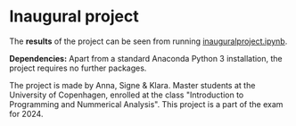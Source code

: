 # Inaugural project

The **results** of the project can be seen from running [inauguralproject.ipynb](inauguralproject.ipynb).

**Dependencies:** Apart from a standard Anaconda Python 3 installation, the project requires no further packages.

The project is made by Anna, Signe & Klara. Master students at the University of Copenhagen, enrolled at the class "Introduction to Programming and Nummerical Analysis". This project is a part of the exam for 2024.
